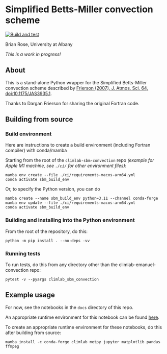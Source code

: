 # Simplified Betts-Miller convection scheme

[![Build and test](https://github.com/brian-rose/climlab-sbm-convection/actions/workflows/build-and-test.yml/badge.svg)](https://github.com/brian-rose/climlab-sbm-convection/actions/workflows/build-and-test.yml)


Brian Rose, University at Albany

_This is a work in progress!_

## About

This is a stand-alone Python wrapper for the Simplified Betts-Miller convection scheme described by [Frierson (2007), J. Atmos. Sci. 64, doi:10.1175/JAS3935.1](https://doi.org/10.1175/JAS3935.1).

Thanks to Dargan Frierson for sharing the original Fortran code.


## Building from source

### Build environment

Here are instructions to create a build environment (including Fortran compiler) with conda/mamba

Starting from the root of the `climlab-sbm-convection` repo *(example for Apple M1 machine, see `./ci/` for other environment files)*:
```
mamba env create --file ./ci/requirements-macos-arm64.yml
conda activate sbm_build_env
```

Or, to specify the Python version, you can do
```
mamba create --name sbm_build_env python=3.11 --channel conda-forge
mamba env update --file ./ci/requirements-macos-arm64.yml
conda activate sbm_build_env
```

### Building and installing into the Python environment

From the root of the repository, do this:
```
python -m pip install . --no-deps -vv
```

### Running tests

To run tests, do this from any directory other than the climlab-emanuel-convection repo:
```
pytest -v --pyargs climlab_sbm_convection
```

##  Example usage

For now, see the notebooks in the `docs` directory of this repo.

An appropriate runtime environment for this notebook can be found [here](https://github.com/brian-rose/ClimateLaboratoryBook/blob/main/environment.yml).

To create an appropriate runtime environment for these notebooks, do this after building from source:

```
mamba install -c conda-forge climlab metpy jupyter matplotlib pandas ffmpeg
```